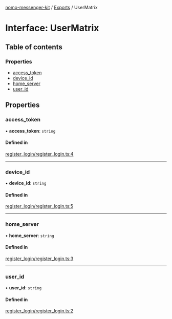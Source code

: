 [nomo-messenger-kit](../README.md) / [Exports](../modules.md) / UserMatrix

# Interface: UserMatrix

## Table of contents

### Properties

- [access\_token](UserMatrix.md#access_token)
- [device\_id](UserMatrix.md#device_id)
- [home\_server](UserMatrix.md#home_server)
- [user\_id](UserMatrix.md#user_id)

## Properties

### access\_token

• **access\_token**: `string`

#### Defined in

[register_login/register_login.ts:4](https://github.com/nomo-app/nomo-messenger-kit/blob/2b37e2d/src/register_login/register_login.ts#L4)

___

### device\_id

• **device\_id**: `string`

#### Defined in

[register_login/register_login.ts:5](https://github.com/nomo-app/nomo-messenger-kit/blob/2b37e2d/src/register_login/register_login.ts#L5)

___

### home\_server

• **home\_server**: `string`

#### Defined in

[register_login/register_login.ts:3](https://github.com/nomo-app/nomo-messenger-kit/blob/2b37e2d/src/register_login/register_login.ts#L3)

___

### user\_id

• **user\_id**: `string`

#### Defined in

[register_login/register_login.ts:2](https://github.com/nomo-app/nomo-messenger-kit/blob/2b37e2d/src/register_login/register_login.ts#L2)
